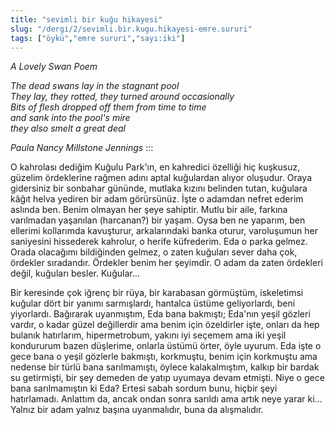 ```yaml
---
title: "sevimli bir kuğu hikayesi"
slug: "/dergi/2/sevimli.bir.kugu.hikayesi-emre.sururi"
tags: ["öykü","emre sururi","sayı:iki"]
---
```


*A Lovely Swan Poem*

*The dead swans lay in the stagnant pool*  
*They lay, they rotted, they turned around occasionally*  
*Bits of flesh dropped off them from time to time*  
*and sank into the pool's mire*  
*they also smelt a great deal*

*Paula Nancy Millstone Jennings*
:::

O kahrolası dediğim Kuğulu Park'ın, en kahredici özelliği hiç kuşkusuz,
güzelim ördeklerine rağmen adını aptal kuğulardan alıyor oluşudur. Oraya
gidersiniz bir sonbahar gününde, mutlaka kızını belinden tutan, kuğulara
kâğıt helva yediren bir adam görürsünüz. İşte o adamdan nefret ederim
aslında ben. Benim olmayan her şeye sahiptir. Mutlu bir aile, farkına
varılmadan yaşanılan (harcanan?) bir yaşam. Oysa ben ne yaparım, ben
ellerimi kollarımda kavuşturur, arkalarındaki banka oturur, varoluşumun
her saniyesini hissederek kahrolur, o herife küfrederim. Eda o parka
gelmez. Orada olacağımı bildiğinden gelmez, o zaten kuğuları sever daha
çok, ördekler sıradandır. Ördekler benim her şeyimdir. O adam da zaten
ördekleri değil, kuğuları besler. Kuğular...

Bir keresinde çok iğrenç bir rüya, bir karabasan görmüştüm, iskeletimsi
kuğular dört bir yanımı sarmışlardı, hantalca üstüme geliyorlardı, beni
yiyorlardı. Bağırarak uyanmıştım, Eda bana bakmıştı; Eda'nın yeşil
gözleri vardır, o kadar güzel değillerdir ama benim için özeldirler
işte, onları da hep bulanık hatırlarım, hipermetrobum, yakını iyi
seçemem ama iki yeşil kondururum bazen düşlerime, onlarla üstümü örter,
öyle uyurum. Eda işte o gece bana o yeşil gözlerle bakmıştı, korkmuştu,
benim için korkmuştu ama nedense bir türlü bana sarılmamıştı, öylece
kalakalmıştım, kalkıp bir bardak su getirmişti, bir şey demeden de yatıp
uyumaya devam etmişti. Niye o gece bana sarılmamıştın ki Eda? Ertesi
sabah sordum bunu, hiçbir şeyi hatırlamadı. Anlattım da, ancak ondan
sonra sarıldı ama artık neye yarar ki... Yalnız bir adam yalnız başına
uyanmalıdır, buna da alışmalıdır.
